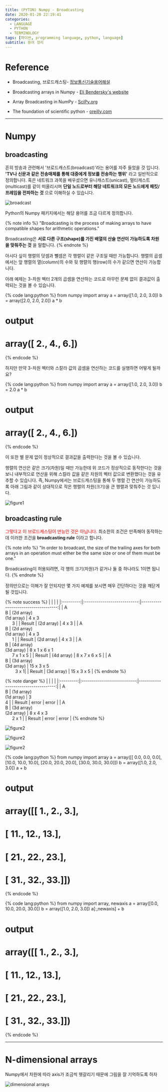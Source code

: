```yaml
---
title: (PYTON) Numpy - Broadcasting
date: 2020-01-20 22:19:41
categories:
  - LANGUAGE
  - PYTHON
  - TERMINOLOGY
tags: [파이썬, programming language, python, language]
subtitle: 용어 정리
---
```


# Reference

- Broadcasting, 브로드캐스팅- [정보통신기술용어해설](http://www.ktword.co.kr/word/abbr_view.php?m_temp1=629)
- Broadcasting arrays in Numpy - [Eli Bendersky's website](https://eli.thegreenplace.net/2015/broadcasting-arrays-in-numpy/)
- Array Broadcasting in NumPy - [SciPy.org](https://docs.scipy.org/doc/numpy/user/theory.broadcasting.html#array-broadcasting-in-numpy)

- The foundation of scientific python - [oreilly.com](https://www.oreilly.com/library/view/elegant-scipy/9781491922927/ch01.html)
------

# Numpy

## broadcasting

흔히 방송과 관련해서 '브로드캐스트(broadcast)'라는 용어를 자주 들었을 것 입니다.
**'TV나 신문과 같은 전송매체를 통해 대중에게 정보를 전송하는 행위'** 라고 일반적으로 정의합니다.
혹은 네트워크 과목을 배우셨으면 유니캐스트(unicast), 멀티캐스트(multicast)를 같이 떠올리시며
**단일 노드로부터 해당 네트워크의 모든 노드에게 패킷/프레임을 전파하는 것** 으로 이해하실 수 있습니다.

![broadcast](https://www.researchgate.net/profile/Rosangela_Penteado/publication/280610232/figure/fig7/AS:267926301311009@1440890016756/0-Broadcast-multicast-and-unicast-interactions.png)

Python의 Numpy 패키지에서는 해당 용어를 조금 다르게 정의합니다.

{% note info %}
"Broadcasting is the process of making arrays to have compatible shapes for arithmetic operations."

Broadcasting은 **서로 다른 구조(shape)를 가진 배열의 산술 연산이 가능하도록 차원을 맞춰주는 것** 을 말합니다.
{% endnote %}

아시다 싶이 행렬의 덧셈과 뺄셈은 각 행렬이 같은 구조일 때만 가능합니다.
행렬의 곱셈에서는 앞 행렬의 열(column)의 수와 뒷 행렬의 행(row)의 수가 같으면 연산이 가능합니다.

아래 예제는 3-차원 벡터 2개의 곱셈을 연산하는 코드로 아무런 문제 없이 결과값이 출력되는 것을 볼 수 있습니다.

{% code lang:python %}
  from numpy import array
  a = array([1.0, 2.0, 3.0])
  b = array([2.0, 2.0, 2.0])
  a * b

  # output
  # array([ 2.,  4.,  6.])
{% endcode %}  

하지만 만약 3-차원 벡터와 스칼라 값의 곱셈을 연산하는 코드를 실행하면 어떻게 될까요?

{% code lang:python %}
  from numpy import array
  a = array([1.0, 2.0, 3.0])
  b = 2.0
  a * b

  # output
  # array([ 2.,  4.,  6.])
{% endcode %}  

이 또한 별 문제 없이 정상적으로 결과값을 출력한다는 것을 볼 수 있습니다.

행렬의 연산은 같은 크기(차원)일 때만 가능한데
위 코드가 정상적으로 동작한다는 것을 보니 내부적으로 연산을 위해 스칼라 값을 같은 차원의 벡터 값으로 변환했다는 것을 유추할 수 있습니다.
즉, Numpy에서는 브로드캐스팅을 통해 두 행렬 간 연산이 가능하도록 아래 그림과 같이 상대적으로 작은 행렬의 차원(크기)을 큰 행렬과 맞춰주는 것 입니다.

![figure1](https://docs.scipy.org/doc/numpy/_images/theory.broadcast_1.gif)


## broadcasting rule

<span style="color:red">그렇다고 이 브로드캐스팅이 만능인 것은 아닙니다.</span>
최소한의 조건은 만족해야 동작하는데 이러한 조건을 **broadcasting rule** 이라고 합니다.


{% note info %}
"In order to broadcast, the size of the trailing axes for both arrays in an operation must either be the same size or one of them must be one."

Broadcasting이 허용되려면, 각 행의 크기(차원)가 같거나 둘 중 하나라도 1이면 됩니다.
{% endnote %}

정의만으로는 이해가 잘 안되지만 몇 가지 예제를 보시면 매우 간단하다는 것을 깨닫게 될 것입니다.

{% note success %}
|           |                             |                                     |
|:---------:|:---------------------------:|------------------------------------:|
| A </br> B | (2d array) </br> (1d array)	| 4 x	3 </br> &emsp;&nbsp; 3          |
|   Result  |          (2d array)         | 4 x 3                               |
| A </br> B | (2d array) </br> (1d array)	| 4 x	3 </br> &emsp;&nbsp; 1          |
|   Result  |          (2d array)         | 4 x 3                               |
| A </br> B | (4d array) </br> (3d array)	| 8 x	1 x	6 x	1 </br> &emsp;&nbsp; 7 x	1 x	5 |
|   Result  |          (4d array)         | 8 x	7 x	6 x	5                       |
| A </br> B | (3d array) </br> (3d array)	| 15 x 3 x 5 </br> &emsp;&emsp;  3 x 1|
|   Result  |          (3d array)         | 15 x 3 x 5                          |
{% endnote %}

{% note danger %}
|           |                             |                                     |
|:---------:|:---------------------------:|------------------------------------:|
| A </br> B | (1d array) </br> (1d array)	| 3 </br> 4                           |
|   Result  |          error              |                 error               |
| A </br> B | (3d array) </br> (2d array)	| 8 x 4 x 3 </br> &emsp;&nbsp; 2 x 1  |
|   Result  |          error              |         error                       |
{% endnote %}


![figure2](https://docs.scipy.org/doc/numpy/_images/theory.broadcast_2.gif)

![figure2](https://docs.scipy.org/doc/numpy/_images/theory.broadcast_3.gif)

![figure2](https://docs.scipy.org/doc/numpy/_images/theory.broadcast_4.gif)

{% code lang:python %}
  from numpy import array
  a = array([[ 0.0,  0.0,  0.0],
              [10.0, 10.0, 10.0],
              [20.0, 20.0, 20.0],
              [30.0, 30.0, 30.0]])
  b = array([1.0, 2.0, 3.0])
  a + b

  # output
  # array([[  1.,   2.,   3.],
  #       [ 11.,  12.,  13.],
  #       [ 21.,  22.,  23.],
  #       [ 31.,  32.,  33.]])
{% endcode %}

{% code lang:python %}
  from numpy import array, newaxis
  a = array([0.0, 10.0, 20.0, 30.0])
  b = array([1.0, 2.0, 3.0])
  a[:,newaxis] + b

  # output
  # array([[  1.,   2.,   3.],
  #       [ 11.,  12.,  13.],
  #       [ 21.,  22.,  23.],
  #       [ 31.,  32.,  33.]])
{% endcode %}

-----

# N-dimensional arrays

Numpy에서 차원에 따라 axis가 조금씩 헷갈리기 때문에 그림을 잘 기억하도록 하자

![dimensional arrays](https://www.oreilly.com/library/view/elegant-scipy/9781491922927/assets/elsp_0105.png)
